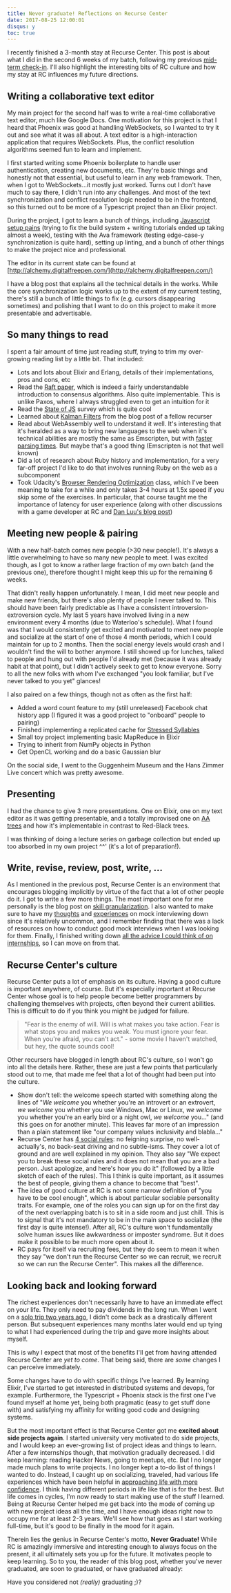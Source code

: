 ```yaml
---
title: Never graduate! Reflections on Recurse Center
date: 2017-08-25 12:00:01
disqus: y
toc: true
---
```


I recently finished a 3-month stay at Recurse Center. This post is about what I did in the second 6 weeks of my batch, following my previous [mid-term check-in](/2017/07/05/six-weeks-recurse.html). I'll also highlight the interesting bits of RC culture and how my stay at RC influences my future directions.

Writing a collaborative text editor
-----------------------------------

My main project for the second half was to write a real-time collaborative text editor, much like Google Docs. One motivation for this project is that I heard that Phoenix was good at handling WebSockets, so I wanted to try it out and see what it was all about. A text editor is a high-interaction application that requires WebSockets. Plus, the conflict resolution algorithms seemed fun to learn and implement.

I first started writing some Phoenix boilerplate to handle user authentication, creating new documents, etc. They're basic things and honestly not that essential, but useful to learn in any web framework. Then, when I got to WebSockets…it mostly just worked. Turns out I don't have much to say there, I didn't run into any challenges. And most of the text synchronization and conflict resolution logic needed to be in the frontend, so this turned out to be more of a Typescript project than an Elixir project.

During the project, I got to learn a bunch of things, including [Javascript setup pains](/2017/07/14/how-to-typescript-react-phoenix.html) (trying to fix the build system + writing tutorials ended up taking almost a week), testing with the Ava framework (testing edge-case-y synchronization is quite hard), setting up linting, and a bunch of other things to make the project nice and professional.

The editor in its current state can be found at [http://alchemy.digitalfreepen.com/](http://alchemy.digitalfreepen.com/)

I have a blog post that explains all the technical details in the works. While the core synchronization logic works up to the extent of my current testing, there's still a bunch of little things to fix (e.g. cursors disappearing sometimes) and polishing that I want to do on this project to make it more presentable and advertisable.

So many things to read
----------------------

I spent a fair amount of time just reading stuff, trying to trim my over-growing reading list by a little bit. That included:

- Lots and lots about Elixir and Erlang, details of their implementations, pros and cons, etc
- Read the [Raft paper](https://raft.github.io/), which is indeed a fairly understandable introduction to consensus algorithms. Also quite implementable. This is unlike Paxos, where I always struggled even to get an intuition for it
- Read the [State of JS](https://stateofjs.com/) survey which is quite cool
- Learned about [Kalman Filters](http://www.bzarg.com/p/how-a-kalman-filter-works-in-pictures/) from the blog post of a fellow recurser
- Read about WebAssembly well to understand it well. It's interesting that it's heralded as a way to bring new languages to the web when it's technical abilities are mostly the same as Emscripten, but with [faster parsing times](https://blog.figma.com/webassembly-cut-figmas-load-time-by-3x-76f3f2395164). But maybe that's a good thing (Emscripten is not that well known)
- Did a lot of research about Ruby history and implementation, for a very far-off project I'd like to do that involves running Ruby on the web as a subcomponent
- Took Udacity's [Browser Rendering Optimization](https://www.udacity.com/course/browser-rendering-optimization--ud860) class, which I've been meaning to take for a while and only takes 3-4 hours at 1.5x speed if you skip some of the exercises. In particular, that course taught me the importance of latency for user experience (along with other discussions with a game developer at RC and [Dan Luu's blog post](https://danluu.com/term-latency/))

Meeting new people & pairing
----------------------------

With a new half-batch comes new people (>30 new people!). It's always a little overwhelming to have so many new people to meet. I was excited though, as I got to know a rather large fraction of my own batch (and the previous one), therefore thought I might keep this up for the remaining 6 weeks.

That didn't really happen unfortunately. I mean, I did meet new people and make new friends, but there's also plenty of people I never talked to. This should have been fairly predictable as I have a consistent introversion-extroversion cycle. My last 5 years have involved living in a new environment every 4 months (due to Waterloo's schedule). What I found was that I would consistently get excited and motivated to meet new people and socialize at the start of one of those 4 month periods, which I could maintain for up to 2 months. Then the social energy levels would crash and I wouldn't find the will to bother anymore. I still showed up for lunches, talked to people and hung out with people I'd already met (because it was already habit at that point), but I didn't actively seek to get to know everyone. Sorry to all the new folks with whom I've exchanged "you look familiar, but I've never talked to you yet" glances!

I also paired on a few things, though not as often as the first half:

- Added a word count feature to my (still unreleased) Facebook chat history app (I figured it was a good project to "onboard" people to pairing)
- Finished implementing a replicated cache for [Stressed Syllables](stressedsyllables.com)
- Small toy project implementing basic MapReduce in Elixir
- Trying to inherit from NumPy objects in Python
- Get OpenCL working and do a basic Gaussian blur

On the social side, I went to the Guggenheim Museum and the Hans Zimmer Live concert which was pretty awesome.

Presenting
----------

I had the chance to give 3 more presentations. One on Elixir, one on my text editor as it was getting presentable, and a totally improvised one on [AA trees](https://en.wikipedia.org/wiki/AA_tree) and how it's implementable in contrast to Red-Black trees.

I was thinking of doing a lecture series on garbage collection but ended up too absorbed in my own project ^^' (it's a lot of preparation!).

Write, revise, review, post, write, ...
---------------------------------------

As I mentioned in the previous post, Recurse Center is an environment that encourages blogging implicitly by virtue of the fact that a lot of other people do it. I got to write a few more things. The most important one for me personally is the blog post on [skill granularization](/2017/07/18/how-to-learn-anything.html). I also wanted to make sure to have my [thoughts](/2017/08/03/why-offer-mock-interviews.html) and [experiences](/2017/08/03/guide-mock-interviews.html) on mock interviewing down since it's relatively uncommon, and I remember finding that there was a lack of resources on how to conduct good mock interviews when I was looking for them. Finally, I finished writing down [all the advice I could think of on internships](/2017/08/01/everything-about-internships.html), so I can move on from that.

Recurse Center's culture
------------------------

Recurse Center puts a lot of emphasis on its culture. Having a good culture is important anywhere, of course. But it's especially important at Recurse Center whose goal is to help people become better programmers by challenging themselves with projects, often beyond their current abilities. This is difficult to do if you think you might be judged for failure.

> "Fear is the enemy of will. Will is what makes you take action. Fear is what stops you and makes you weak. You must ignore your fear. When you're afraid, you can't act." - some movie I haven't watched, but hey, the quote sounds cool!

Other recursers have blogged in length about RC's culture, so I won't go into all the details here. Rather, these are just a few points that particularly stood out to me, that made me feel that a lot of thought had been put into the culture.

- Show don't tell: the welcome speech started with something along the lines of "*We welcome* you whether you're an introvert or an extrovert, *we welcome* you whether you use Windows, Mac or Linux, *we welcome* you whether you're an early bird or a night owl, *we welcome* you..." (and this goes on for another minute). This leaves far more of an impression than a plain statement like "our company values inclusivity and blabla..."
- Recurse Center has [4 social rules](https://www.recurse.com/manual): no feigning surprise, no well-actually's, no back-seat driving and no subtle-isms. They cover a lot of ground and are well explained in my opinion. They also say "We expect you to break these social rules and it does not mean that you are a bad person. Just apologize, and here's how you do it" (followed by a little sketch of each of the rules). This I think is quite important, as it assumes the best of people, giving them a chance to become that "best".
- The idea of good culture at RC is not some narrow definition of "you have to be cool enough", which is about particular sociable personality traits. For example, one of the roles you can sign up for on the first day of the next overlapping batch is to sit in a side room and just chill. This is to signal that it's not mandatory to be in the main space to socialize (the first day is quite intense!). After all, RC's culture won't fundamentally solve human issues like awkwardness or imposter syndrome. But it does make it possible to be much more open about it.
- RC pays for itself via recruiting fees, but they do seem to mean it when they say "we don't run the Recurse Center so we can recruit, we recruit so we can run the Recurse Center". This makes all the difference.

Looking back and looking forward
--------------------------------

The richest experiences don't necessarily have to have an immediate effect on your life. They only need to pay dividends in the long run. When I went on a [solo trip two years ago](http://digitalfreepen.com/2016/01/13/nomad-thoughts.html), I didn't come back as a drastically different person. But subsequent experiences many months later would end up tying to what I had experienced during the trip and gave more insights about myself.

This is why I expect that most of the benefits I'll get from having attended Recurse Center are *yet to come*. That being said, there are *some* changes I can perceive immediately.

Some changes have to do with specific things I've learned. By learning Elixir, I've started to get interested in distributed systems and devops, for example. Furthermore, the Typescript + Phoenix stack is the first one I've found myself at home yet, being both pragmatic (easy to get stuff done with) and satisfying my affinity for writing good code and designing systems.

But the most important effect is that Recurse Center got me **excited about side projects again**. I started university very motivated to do side projects, and I would keep an ever-growing list of project ideas and things to learn. After a few internships though, that motivation gradually decreased. I did keep learning: reading Hacker News, going to meetups, etc. But I no longer made much plans to write projects. I no longer kept a to-do list of things I wanted to do. Instead, I caught up on socializing, traveled, had various life experiences which have been helpful in [approaching life with more confidence](http://digitalfreepen.com/2017/07/18/how-to-learn-anything.html). I think having different periods in life like that is for the best. But life comes in cycles, I'm now ready to start making use of the stuff I learned. Being at Recurse Center helped me get back into the mode of coming up with new project ideas all the time, and I have enough ideas right now to occupy me for at least 2-3 years. We'll see how that goes as I start working full-time, but it's good to be finally in the mood for it again.

Therein lies the genius in Recurse Center's motto, **Never Graduate!** While RC is amazingly immersive and interesting enough to always focus on the present, it all ultimately sets you up for the future. It motivates people to keep learning. So to you, the reader of this blog post, whether you've never graduated, are soon to graduated, or have graduated already:

Have you considered not *(really)* graduating ;)?
